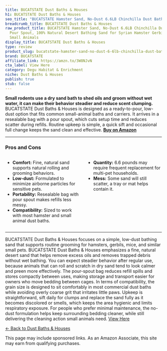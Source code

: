 ```yaml
---
title: BUCATSTATE Dust Baths & Houses
h1: BUCATSTATE Dust Baths & Houses
seo_title: "BUCATSTATE Hamster Sand, No-Dust 6.6LB Chinchilla Dust Bath\u2026"
breadcrumb_title: BUCATSTATE Dust Baths & Houses
raw_product_title: BUCATSTATE Hamster Sand, No-Dust 6.6LB Chinchilla Dust Bath with
  Pour Spout, 100% Natural Desert Bathing Sand for Syrian Hamster Gerbil Rat Mice
  Small Animals
display_title: BUCATSTATE Dust Baths & Houses
type: review
product_slug: bucatstate-hamster-sand-no-dust-6-6lb-chinchilla-dust-bath-with-pour-sp-31b67856
brand: BUCATSTATE
affiliate_link: https://amzn.to/3W8NJvN
cta_label: View Here
category: Degu Habitat & Enrichment
niche: Dust Baths & Houses
publish: true
stub: false
---
```


<div id="intro" class="full-width">
  <p><strong>Small rodents use a dry sand bath to shed oils and groom without wet water, it can make their behavior steadier and reduce scent clumping.</strong> BUCATSTATE Dust Baths & Houses is designed as a ready-to-pour, low-dust option that fits common small-animal baths and carriers. It arrives in a resealable bag with a pour spout, which cuts setup time and reduces scatter during refills. Routine upkeep is simple, a quick sift and occasional full change keeps the sand clean and effective. <a href="https://amzn.to/3W8NJvN" rel="nofollow sponsored noopener" target="_blank"><strong>Buy on Amazon</strong></a></p>
</div>

<hr />
<h3 id="pros-cons">Pros and Cons</h3>
<div class="pc-grid" style="display:grid;grid-template-columns:1fr 1fr;gap:16px;">
  <ul>
    <li><strong>Comfort:</strong> Fine, natural sand supports natural rolling and grooming behaviors.</li>
    <li><strong>Low-dust:</strong> Formulated to minimize airborne particles for sensitive pets.</li>
    <li><strong>Portability:</strong> Resealable bag with pour spout makes refills less messy.</li>
    <li><strong>Compatibility:</strong> Sized to work with most hamster and small animal dust baths.</li>
  </ul>
  <ul>
    <li><strong>Quantity:</strong> 6.6 pounds may require frequent replacement for multi-pet households.</li>
    <li><strong>Mess:</strong> Some sand will still scatter, a tray or mat helps contain it.</li>
  </ul>
</div>
<hr />

<div class="full-width">
  <p>BUCATSTATE Dust Baths & Houses focuses on a simple, low-dust bathing sand that supports routine grooming for hamsters, gerbils, mice, and similar small pets. BUCATSTATE Dust Baths & Houses emphasizes a fine, natural desert sand that helps remove excess oils and removes trapped debris without wet bathing. You can expect steadier behavior after regular use, because animals that can roll and scratch in dry sand tend to look calmer and preen more effectively. The pour-spout bag reduces refill spills and stores compactly between uses, making storage and transport easier for owners who move bedding between cages. In terms of compatibility, the grain size is designed to sit comfortably in most commercial dust baths while avoiding overly coarse grit that irritates little paws. Upkeep is straightforward, sift daily for clumps and replace the sand fully as it becomes discolored or smells, which keeps the area hygienic and limits respiratory exposure. For people who prefer minimal maintenance, the no-dust formulation helps keep surrounding bedding cleaner, while still delivering the cleaning action small animals need. <a href="https://amzn.to/3W8NJv
<p><a class="btn" href="https://amzn.to/3W8NJvN" target="_blank" rel="nofollow sponsored noopener">View Here</a></p>
<p><a href="/roundups/degu-habitat-enrichment/dust-baths-houses/">← Back to Dust Baths & Houses</a></p>
<aside class="disclosure">This page may include sponsored links. As an Amazon Associate, this site may earn from qualifying purchases.</aside>
